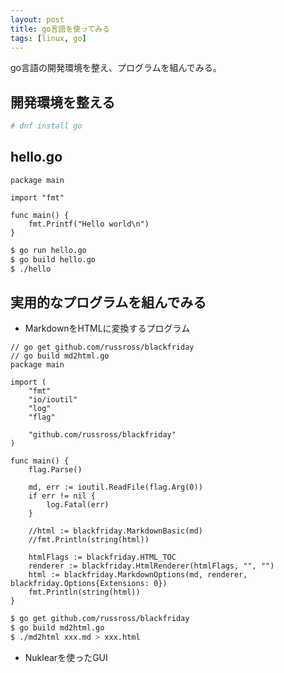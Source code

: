 ```yaml
---
layout: post
title: go言語を使ってみる
tags: [linux, go]
---
```


go言語の開発環境を整え、プログラムを組んでみる。

## 開発環境を整える

```bash
# dnf install go
```

## hello.go

```
package main

import "fmt"

func main() {
	fmt.Printf("Hello world\n")
}
```

```bash
$ go run hello.go
$ go build hello.go
$ ./hello
```

## 実用的なプログラムを組んでみる

- MarkdownをHTMLに変換するプログラム

```
// go get github.com/russross/blackfriday
// go build md2html.go
package main

import (
	"fmt"
	"io/ioutil"
	"log"
	"flag"

	"github.com/russross/blackfriday"
)

func main() {
	flag.Parse()

	md, err := ioutil.ReadFile(flag.Arg(0))
	if err != nil {
		log.Fatal(err)
	}

	//html := blackfriday.MarkdownBasic(md)
	//fmt.Println(string(html))

	htmlFlags := blackfriday.HTML_TOC
	renderer := blackfriday.HtmlRenderer(htmlFlags, "", "")
	html := blackfriday.MarkdownOptions(md, renderer, blackfriday.Options{Extensions: 0})
	fmt.Println(string(html))
}
```

```bash
$ go get github.com/russross/blackfriday
$ go build md2html.go
$ ./md2html xxx.md > xxx.html
```

- Nuklearを使ったGUI

<script src="https://gist.github.com/yui0/2be8e78e6083b450e4ef25c9e67844b8.js"></script>
